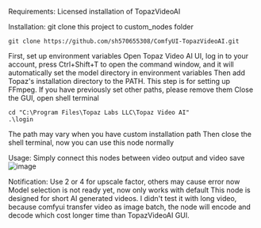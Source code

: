 Requirements: 
Licensed installation of TopazVideoAI

Installation:
git clone this project to custom_nodes folder
```
git clone https://github.com/sh570655308/ComfyUI-TopazVideoAI.git
```

First, set up environment variables
Open Topaz Video AI UI, log in to your account, press Ctrl+Shift+T to open the command window, and it will automatically set the model directory in environment variables
Then add Topaz's installation directory to the PATH. This step is for setting up FFmpeg. If you have previously set other paths, please remove them
Close the GUI, open shell terminal
```
cd "C:\Program Files\Topaz Labs LLC\Topaz Video AI"
.\login
```
The path may vary when you have custom installation path
Then close the shell terminal, now you can use this node normally

Usage:
Simply connect this nodes between video output and video save
![image](https://github.com/user-attachments/assets/18e10017-ebb3-4e9f-a4ae-45e33c641ff0)

Notification:
Use 2 or 4 for upscale factor, others may cause error now
Model selection is not ready yet, now only works with default
This node is designed for short AI generated videos. I didn't test it with long video, because comfyui transfer video as image batch, the node will encode and decode which cost longer time than TopazVideoAI GUI. 
